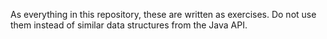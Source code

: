 As everything in this repository, these are written as exercises. 
Do not use them instead of similar data structures from the Java API. 